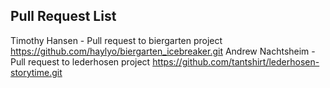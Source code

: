 ## Pull Request List
Timothy Hansen - Pull request to biergarten project https://github.com/haylyo/biergarten_icebreaker.git
Andrew Nachtsheim - Pull request to lederhosen project https://github.com/tantshirt/lederhosen-storytime.git

